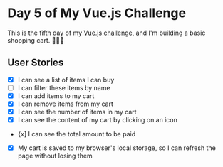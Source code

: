 # Day 5 of My Vue.js Challenge

This is the fifth day of my [Vue.js challenge](https://github.com/zsoltime/vue-basic-challenge), and I'm building a basic shopping cart. 🛒🛒🛒

## User Stories

- [x] I can see a list of items I can buy
- [ ] I can filter these items by name
- [x] I can add items to my cart
- [x] I can remove items from my cart
- [x] I can see the number of items in my cart
- [x] I can see the content of my cart by clicking on an icon
- {x] I can see the total amount to be paid
- [x] My cart is saved to my browser's local storage, so I can refresh the page without losing them
